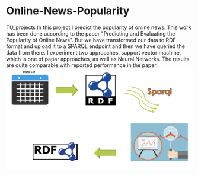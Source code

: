 # Online-News-Popularity
TU_projects In this project I predict the popularity of online news. This work has been done according to the paper "Predicting and Evaluating the Popularity of Online News". But we have transformed our data to RDF format and upload it to a SPARQL endpoint and then we have queried the data from there. I experiment two approaches, support vector machine, which is one of papar approaches, as well as Neural Networks. The results are quite comparable with reported performance in the paper.
![alt text](https://github.com/prezaie/Online-News-Popularity/blob/master/online_news.png)
